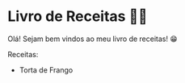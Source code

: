 # Livro de Receitas :woman_cook:

Olá! Sejam bem vindos ao meu livro de receitas! 😁

Receitas:

- Torta de Frango
